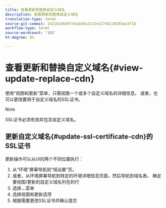 ```yaml
---
title: 查看更新和替换自定义域名
description: 查看更新和替换自定义域名
translation-type: tm+mt
source-git-commit: 14218246d9f34ab48a2215e1274d210293ae3f1b
workflow-type: tm+mt
source-wordcount: '163'
ht-degree: 0%

---
```



# 查看更新和替换自定义域名{#view-update-replace-cdn}

使用“视图和更新”菜单，只需视图一个或多个自定义域名的详细信息。
或者，也可以更改要用于自定义域名的SSL证书。

>[!NOTE]
>SSL证书必须有效并包含自定义域名。

## 更新自定义域名{#update-ssl-certificate-cdn}的SSL证书

更新操作可以从UI的两个不同位置执行：

1. 从“环境”屏幕导航到“域设置”页。
1. 或者，从环境屏幕导航到特定的环境详细信息页面，然后导航到域名表。
确定要视图/更新的自定义域名列在的行
1. 选择&#x200B;**...**&#x200B;菜单
1. 选择视图和更新选项
1. 根据需要更改SSL证书并确认提交


